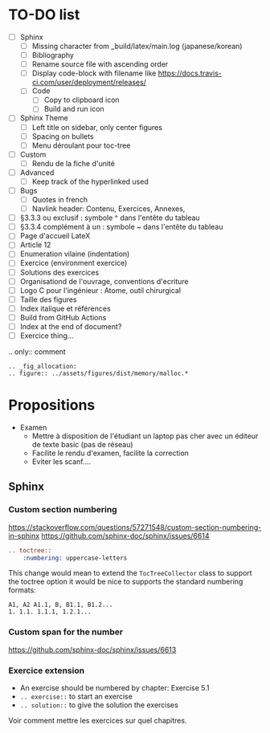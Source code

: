# TO-DO list

- [ ] Sphinx
  - [ ] Missing character from _build/latex/main.log (japanese/korean)
  - [ ] Bibliography
  - [ ] Rename source file with ascending order
  - [ ] Display code-block with filename like https://docs.travis-ci.com/user/deployment/releases/
  - [ ] Code
      - [ ] Copy to clipboard icon
      - [ ] Build and run icon
- [ ] Sphinx Theme
  - [ ] Left title on sidebar, only center figures
  - [ ] Spacing on bullets
  - [ ] Menu déroulant pour toc-tree
- [ ] Custom
  - [ ] Rendu de la fiche d'unité
- [ ] Advanced
  - [ ] Keep track of the hyperlinked used
- [ ] Bugs
  - [ ] Quotes in french
  - [ ] Navlink header: Contenu, Exercices, Annexes,
- [ ] §3.3.3 ou exclusif : symbole ^ dans l'entête du tableau
- [ ] §3.3.4 complément à un : symbole ~ dans l'entête du tableau
- [ ] Page d'accueil LateX
- [ ] Article 12
- [ ] Enumeration vilaine (indentation)
- [ ] Exercice (environment exercice)
- [ ] Solutions des exercices
- [ ] Organisationd de l'ouvrage, conventions d'ecriture
- [ ] Logo C pour l'ingénieur : Atome, outil chirurgical
- [ ] Taille des figures
- [ ] Index italique et références
- [ ] Build from GitHub Actions
- [ ] Index at the end of document?
- [ ] Exercice thing...

.. only:: comment

    .. _fig_allocation:
    .. figure:: ../assets/figures/dist/memory/malloc.*

# Propositions

- Examen
  - Mettre à disposition de l'étudiant un laptop pas cher avec un éditeur de texte basic (pas de réseau)
  - Facilite le rendu d'examen, facilite la correction
  - Eviter les scanf....

## Sphinx

### Custom section numbering

https://stackoverflow.com/questions/57271548/custom-section-numbering-in-sphinx
https://github.com/sphinx-doc/sphinx/issues/6614

```rst
.. toctree::
    :numbering: uppercase-letters
```

This change would mean to extend the `TocTreeCollector` class to support the toctree option it would be nice to supports the standard numbering formats:

```text
A1, A2 A1.1, B, B1.1, B1.2...
1. 1.1. 1.1.1, 1.2.1...
```

### Custom span for the number

https://github.com/sphinx-doc/sphinx/issues/6613

### Exercice extension

- An exercise should be numbered by chapter: Exercise 5.1
- `.. exercise::` to start an exercise
- `.. solution::` to give the solution the exercises

Voir comment mettre les exercices sur quel chapitres.
